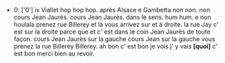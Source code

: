  * 0: ['0']
	ix Viallet hop hop hop.
	 après Alsace e Gambetta non non.
	 non cours Jean Jaurès.
	 cours Jean Jaurès.
	 dans le sens.
	 hum hum.
	 e non houlala prenez rue Billerey et là vous arrivez sur et à droite.
	 la rue Jay c' est sur la droite parce que et c' est dans le coin Jean Jaurès de toute façon.
	 cours Jean Jaurès sur la gauche cours Jean sur la gauche vous prenez la rue Billerey Billerey.
	 ah bon c' est bon je vois j' y vais **[quoi]** c' est bon merci bien au revoir.
	
